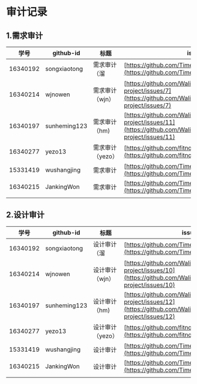 # 审计记录
## 1.需求审计

| 学号     | github-id    | 标题         | issue url                                      |
| -------- | ------------ | ------------ | ---------------------------------------------- |
| 16340192 | songxiaotong | 需求审计（溜 | [https://github.com/TimeForCoin/Server/issues/4](https://github.com/TimeForCoin/Server/issues/4) |
| 16340214 | wjnowen      | 需求审计（wjn） | [https://github.com/Walikrence/swsad-project/issues/7](https://github.com/Walikrence/swsad-project/issues/7) |
| 16340197 | sunheming123 | 需求审计（hm)  |  [https://github.com/Walikrence/swsad-project/issues/11](https://github.com/Walikrence/swsad-project/issues/11) |
| 16340277  |    yezo13          |   需求审计（yezo）  | [https://github.com/fitnote/FitRear/issues/1](https://github.com/fitnote/FitRear/issues/1)                                               |
| 15331419  |    wushangjing          |     需求审计         |            [https://github.com/TimeForCoin/Server/issues/7](https://github.com/TimeForCoin/Server/issues/7)                                    |
|  16340215        |      JankingWon        |   需求审计           |  [https://github.com/TimeForCoin/Dashboard/issues/2](https://github.com/TimeForCoin/Dashboard/issues/2)                                             |
|          |              |              |                                                |



## 2.设计审计

| 学号     | github-id    | 标题         | issue url                                       |
| -------- | ------------ | ------------ | ----------------------------------------------- |
| 16340192 | songxiaotong | 设计审计（溜 | [https://github.com/TimeForCoin/Client/issues/25](https://github.com/TimeForCoin/Client/issues/25) |
| 16340214 | wjnowen      | 设计审计（wjn） | [https://github.com/Walikrence/swsad-project/issues/10](https://github.com/Walikrence/swsad-project/issues/10) |
| 16340197 | sunheming123 | 设计审计（hm)   | [https://github.com/Walikrence/swsad-project/issues/12](https://github.com/Walikrence/swsad-project/issues/12) |                                                |
| 16340277  |    yezo13          |   设计审计（yezo）  | [https://github.com/fitnote/FitRear/issues/2](https://github.com/fitnote/FitRear/issues/2)                                                |
|    15331419 |   wushangjing           |      设计审计        |            [https://github.com/TimeForCoin/Client/issues/37](https://github.com/TimeForCoin/Client/issues/37)                                     |
|   16340215       |     JankingWon         |    设计审计          |         [https://github.com/TimeForCoin/Server/issues/8](https://github.com/TimeForCoin/Server/issues/8)                                        |
|          |              |              |                                                 |

